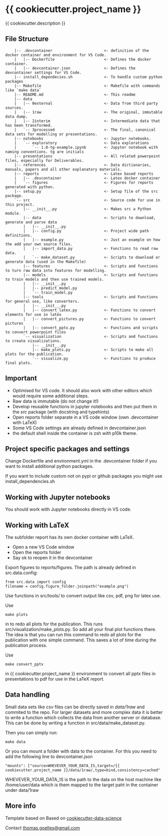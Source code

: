 # {{ cookiecutter.project_name }}

{{ cookiecutter.description }}


## File Structure


```
    |-- .devcontainer                       <- definition of the docker container and environment for VS Code.
    |   |-- Dockerfile                      <- Defines the docker container.
    |   |-- devcontainer.json               <- Defines the devcontainer settings for VS Code.
    |-- install_dependecies.sh              <- To handle custom python packages
    |-- Makefile                            <- Makefile with commands like `make data`
    |-- README.md                           <- This readme
    |-- data
    |   |-- 0external                       <- Data from third party sources.
    |   |-- 1raw                            <- The original, immutable data dump.
    |   |-- 2interim                        <- Intermediate data that has been transformed.
    |   `-- 3processed                      <- The final, canonical data sets for modelling or presentations.
    |-- notebooks                           <- Jupyter notebooks.
    |   `-- exploratory                     <- Data explorations
    |       `-- 1.0-tg-example.ipynb        <- Jupyter notebook with naming conventions. tg are initials
    |-- presentations                       <- All related powerpoint files, especially for Deliverables.
    |-- references                          <- Data dictionaries, manuals, papers and all other explanatory materials.
    |-- reports                             <- Latex based reports
    |   |-- .devcontainer                   <- Latex docker container
    |   `-- figures                         <- Figures for reports generated with python.
    |-- setup.py                            <- Setup file of the src package.
    `-- src                                 <- Source code for use in this project.
        |-- __init__.py                     <- Makes src a Python module.
        |-- data                            <- Scripts to download, generate and parse data
        |   |-- __init__.py
        |   |-- config.py                   <- Project wide path definitions.
        |   |-- example.py                  <- Just an example on how the add your own source files.
        |   |-- import_data.py              <- Functions to read raw data.
        |   `-- make_dataset.py             <- Scripts to download or generate data (used in the Makefile)
        |-- features                        <- Scripts and functions to turn raw data into features for modelling.
        |-- models                          <- Scripts and functions to train models and then use trained models.
        |   |-- __init__.py
        |   |-- predict_model.py
        |   `-- train_model.py
        |-- tools                           <- Scripts and Functions for general use, like converters.
        |   |-- __init__.py
        |   |-- convert_latex.py            <- Functions to convert elements for use in latex
        |   |-- convert_pictures.py         <- Functions to convert pictures
        |   |-- convert_pptx.py             <- Functions and scripts to convert powerpoint files
        `-- visualization                   <- Scripts and functions to create visualizations.
            |-- __init__.py
            |-- make_plots.py               <- Scripts to make all plots for the publication.
            `-- visualize.py                <- Functions to produce final plots.

```

## Important

* Optimised for VS code. It should also work with other editors which would require some additional steps.
* Raw data is immutable (do not change it!)
* Develop reusable functions in jupyter notebooks and then put them in the _src_ package (with docstring and typehints)
* Open reports folder separate in a VS code window (own .devcontainer with LaTeX)
* Some VS Code settings are already defined in devcontainer.json
* the default shell inside the container is zsh with p10k theme.

## Project specific packages and settings

Change Dockerfile and environment.yml in the .devcontainer folder if you want to install additional python packages.

If you want to include custom not on pypi or github packages you might use install_dependencies.sh

## Working with Jupyter notebooks

You should work with Jupyter notebooks directly in VS code.

## Working with LaTeX

The subfolder report has its own docker container with LaTeX.

* Open a new VS Code window
* Open the reports folder
* Say ok to reopen it in the devcontainer

Export figures to reports/figures. The path is already defined in src.data.config:

```
from src.data import config
filename = config.figure_folder.joinpath("example.png")
```

Use functions in src/tools/ to convert output like csv, pdf, png for latex use.

Use

```
make plots
```
in to redo all plots for the publication. This runs src/visualization/make_plots.py. So add all your final plot functions there.
The idea is that you can run this command to redo all plots for the publication with one simple command. This saves a lot of time during the publication process.


Use

```
make convert_pptx
```
in {{ cookiecutter.project_name }} environment to convert all pptx files in presentations to pdf for use in the LaTeX report.


## Data handling

Small data sets like _csv_ files can be directly saved in _data/1raw_ and commited to the repo.
For larger datasets and more complex data it is better to write a function which collects the data from another server or database.
This can be done by writing a function in  src/data/make_dataset.py.

Then you can simply run:
```
make data
```

Or you can mount a folder with data to the container. For this you need to add the following line to devcontainer.json

```
"mounts": ["source=WHEVEVER_YOUR_DATA_IS,target=/{{ cookiecutter.project_name }}/data/1raw/,type=bind,consistency=cached"
```

WHEVEVER_YOUR_DATA_IS is the path to the data on the host machine like /home/user/data which is them mapped to the target paht in the container under data/1raw



## More info

Template based on Based on [cookiecutter-data-science](http://drivendata.github.io/cookiecutter-data-science/)

Contact thomas.goelles@gmail.com